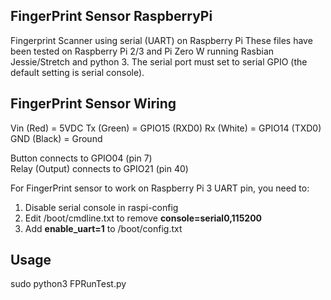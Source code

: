 FingerPrint Sensor RaspberryPi
-----------------------------

Fingerprint Scanner using serial (UART) on Raspberry Pi
These files have been tested on Raspberry Pi 2/3 and Pi Zero W running Rasbian Jessie/Stretch and python 3.
The serial port must set to serial GPIO (the default setting is serial console).

FingerPrint Sensor Wiring
-------------------------

   Vin (Red) = 5VDC
   Tx (Green) = GPIO15 (RXD0)
   Rx (White) = GPIO14 (TXD0)
   GND (Black) = Ground

Button connects to GPIO04 (pin 7)  
Relay (Output) connects to GPIO21 (pin 40)


For FingerPrint sensor to work on Raspberry Pi 3 UART pin, you need to:  
1. Disable serial console in raspi-config  
2. Edit /boot/cmdline.txt to remove **console=serial0,115200**  
3. Add **enable_uart=1** to /boot/config.txt

Usage
-----

   sudo python3 FPRunTest.py
